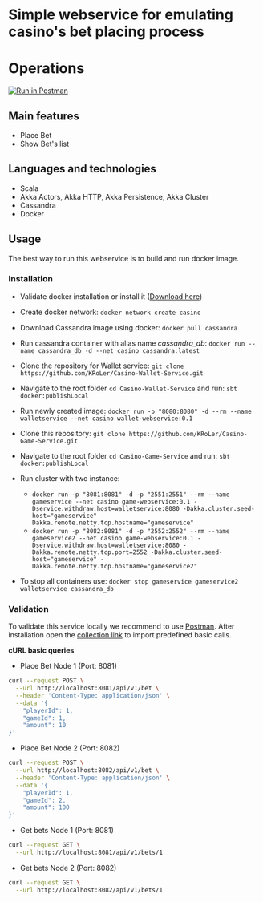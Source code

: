 # Simple webservice for emulating casino's bet placing process

# Operations
[![Run in Postman](https://run.pstmn.io/button.svg)](https://www.getpostman.com/collections/816d9da9b94d63db1221)

## Main features
* Place Bet
* Show Bet's list

## Languages and technologies 
* Scala
* Akka Actors, Akka HTTP, Akka Persistence, Akka Cluster
* Cassandra
* Docker
    
## Usage
The best way to run this webservice is to build and run docker image.

### Installation
* Validate docker installation or install it ([Download here](https://www.docker.com/community-edition))
* Create docker network: `docker network create casino`
* Download Cassandra image using docker: `docker pull cassandra`   
* Run cassandra container with alias name _cassandra_db_: `docker run --name cassandra_db -d --net casino cassandra:latest`
* Clone the repository for Wallet service: `git clone https://github.com/KRoLer/Casino-Wallet-Service.git`
* Navigate to the root folder `cd Casino-Wallet-Service` and run: `sbt docker:publishLocal`
* Run newly created image: `docker run -p "8080:8080" -d --rm --name walletservice --net casino wallet-webservice:0.1`
* Clone this repository: `git clone https://github.com/KRoLer/Casino-Game-Service.git`
* Navigate to the root folder `cd Casino-Game-Service` and run: `sbt docker:publishLocal`
* Run cluster with two instance:
    - `docker run -p "8081:8081" -d -p "2551:2551" --rm --name gameservice --net casino game-webservice:0.1 -Dservice.withdraw.host=walletservice:8080 -Dakka.cluster.seed-host="gameservice" -Dakka.remote.netty.tcp.hostname="gameservice"`
    - `docker run -p "8082:8081" -d -p "2552:2552" --rm --name gameservice2 --net casino game-webservice:0.1 -Dservice.withdraw.host=walletservice:8080 -Dakka.remote.netty.tcp.port=2552 -Dakka.cluster.seed-host="gameservice" -Dakka.remote.netty.tcp.hostname="gameservice2"`

* To stop all containers use: `docker stop gameservice gameservice2 walletservice cassandra_db`

### Validation
To validate this service locally we recommend to use [Postman](https://www.getpostman.com/apps).
After installation open the [collection link](https://www.getpostman.com/collections/816d9da9b94d63db1221) to import predefined basic calls.

**cURL basic queries**
* Place Bet Node 1 (Port: 8081)
```bash
curl --request POST \
  --url http://localhost:8081/api/v1/bet \
  --header 'Content-Type: application/json' \
  --data '{
	"playerId": 1,
	"gameId": 1,
	"amount": 10
}'
```
* Place Bet Node 2 (Port: 8082)
```bash
curl --request POST \
  --url http://localhost:8082/api/v1/bet \
  --header 'Content-Type: application/json' \
  --data '{
	"playerId": 1,
	"gameId": 2,
	"amount": 100
}'
```
* Get bets Node 1 (Port: 8081)
```bash
curl --request GET \
  --url http://localhost:8081/api/v1/bets/1
```
* Get bets Node 2 (Port: 8082)
```bash
curl --request GET \
  --url http://localhost:8082/api/v1/bets/1
```



